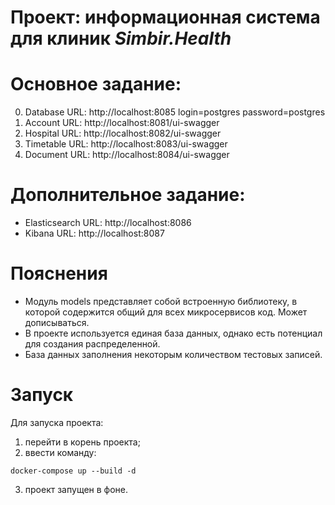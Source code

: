 # Проект: информационная система  для  клиник _Simbir.Health_

# Основное задание:
0. Database URL: http://localhost:8085 login=postgres password=postgres
1. Account URL: http://localhost:8081/ui-swagger
2. Hospital URL: http://localhost:8082/ui-swagger
3. Timetable URL: http://localhost:8083/ui-swagger
4. Document URL: http://localhost:8084/ui-swagger

# Дополнительное задание:
- Elasticsearch URL: http://localhost:8086
- Kibana URL: http://localhost:8087

# Пояснения
- Модуль models представляет собой встроенную библиотеку, в которой содержится общий для всех микросервисов код. Может дописываться.
- В проекте используется единая база данных, однако есть потенциал для создания распределенной.
- База данных заполнения некоторым количеством тестовых записей.

# Запуск
Для запуска проекта:
1. перейти в корень проекта;
2. ввести команду:
```
docker-compose up --build -d
```
3. проект запущен в фоне.